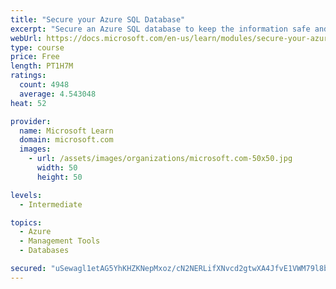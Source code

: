 ```yaml
---
title: "Secure your Azure SQL Database"
excerpt: "Secure an Azure SQL database to keep the information safe and diagnose potential security concerns as they happen."
webUrl: https://docs.microsoft.com/en-us/learn/modules/secure-your-azure-sql-database/
type: course
price: Free
length: PT1H7M
ratings:
  count: 4948
  average: 4.543048
heat: 52

provider:
  name: Microsoft Learn
  domain: microsoft.com
  images:
    - url: /assets/images/organizations/microsoft.com-50x50.jpg
      width: 50
      height: 50

levels:
  - Intermediate

topics:
  - Azure
  - Management Tools
  - Databases

secured: "uSewagl1etAG5YhKHZKNepMxoz/cN2NERLifXNvcd2gtwXA4JfvE1VWM79l8b/d3lt5reDuT7qG/av+pDkwBwUJV+ixSCE3PrDS7alkTaYpxBedReZLtvHVe4dVUcwA1G0jcALsTMrMG5hUNgeJc5xp7nkUR0JSiDTeqVisqGWFzl6woKG6YabowyeIB33tKano3EwfFsr2C4NoaUj9c9C6srDu+mydEzbCrtytwQ6YkeOFEzSIaD8dWjq5SZ/fXy4y24U3JGVOXbYC/Kz2E0ZW6+4RVaImw52K4+26rmfopY/zCR/6tVloW6lA+GETXSxgJybRUG+TeDGk+gvuJTREg9nkiPvIWFtTJhSIH8HZPvPuLnz+u0i4HKyVD7Z6N1XOwFqs0yyQuT32SGzjUyQpRxElG3gGeaLEhc1LDjGk=;0iDoaiMp4yf5c6oh8ZltIw=="
---
```


